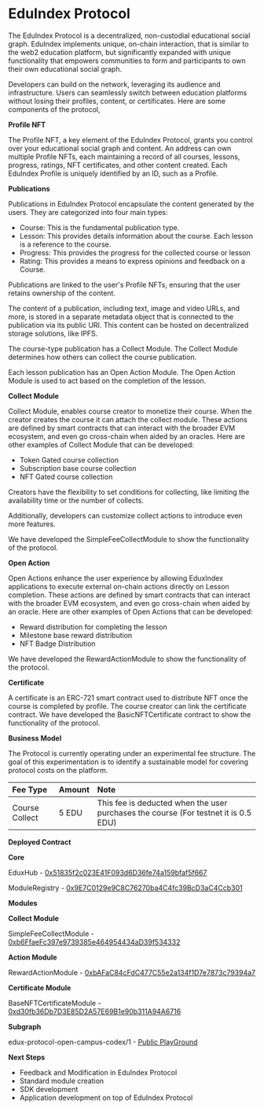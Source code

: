 # EduIndex Protocol

The EduIndex Protocol is a decentralized, non-custodial educational social graph. EduIndex implements unique, on-chain interaction, that is similar to the web2 education platform, but significantly expanded with unique functionality that empowers communities to form and participants to own their own educational social graph.

Developers can build on the network, leveraging its audience and infrastructure. Users can seamlessly switch between education platforms without losing their profiles, content, or certificates.
Here are some components of the protocol,

**Profile NFT**

The Profile NFT, a key element of the EduIndex Protocol, grants you control over your educational social graph and content. An address can own multiple Profile NFTs, each maintaining a record of all courses, lessons, progress, ratings, NFT certificates, and other content created. Each EduIndex Profile is uniquely identified by an ID, such as a Profile.

**Publications**

Publications in EduIndex Protocol encapsulate the content generated by the users. They are categorized into four main types:
- Course: This is the fundamental publication type.
- Lesson: This provides details information about the course. Each lesson is a reference to the course.
- Progress: This provides the progress for the collected course or lesson
- Rating: This provides a means to express opinions and feedback on a Course.

Publications are linked to the user's Profile NFTs, ensuring that the user retains ownership of the content.

The content of a publication, including text, image and video URLs, and more, is stored in a separate metadata object that is connected to the publication via its public URI. This content can be hosted on decentralized storage solutions, like IPFS.

The course-type publication has a Collect Module. The Collect Module determines how others can collect the course publication. 

Each lesson publication has an Open Action Module. The Open Action Module is used to act based on the completion of the lesson. 

**Collect Module**

Collect Module, enables course creator to monetize their course. When the creator creates the course it can attach the collect module. These actions are defined by smart contracts that can interact with the broader EVM ecosystem, and even go cross-chain when aided by an oracles.
Here are other examples of Collect Module that can be developed:
- Token Gated course collection
- Subscription base course collection
- NFT Gated course collection

Creators have the flexibility to set conditions for collecting, like limiting the availability time or the number of collects. 

Additionally, developers can customize collect actions to introduce even more features.

We have developed the SimpleFeeCollectModule to show the functionality of the protocol.

**Open Action**

Open Actions enhance the user experience by allowing EduxIndex applications to execute external on-chain actions directly on Lesson completion. These actions are defined by smart contracts that can interact with the broader EVM ecosystem, and even go cross-chain when aided by an oracle.
Here are other examples of Open Actions that can be developed:
- Reward distribution for completing the lesson
- Milestone base reward distribution
- NFT Badge Distribution

We have developed the RewardActionModule to show the functionality of the protocol.

**Certificate**

A certificate is an ERC-721 smart contract used to distribute NFT once the course is completed by profile. The course creator can link the certificate contract.
We have developed the BasicNFTCertificate contract to show the functionality of the protocol.

**Business Model**

The Protocol is currently operating under an experimental fee structure. The goal of this experimentation is to identify a sustainable model for covering protocol costs on the platform.

| Fee Type | Amount | Note |
| :------ | :------ | :------ |
| Course Collect | 5 EDU | This fee is deducted when the user purchases the course (For testnet it is 0.5 EDU) |

**Deployed Contract**

**Core**

EduxHub - [0x51835f2c023E41F093d6D36fe74a159bfaf5f667](https://opencampus-codex.blockscout.com/address/0x51835f2c023E41F093d6D36fe74a159bfaf5f667)

ModuleRegistry - [0x9E7C0129e9C8C76270ba4C4fc39BcD3aC4Ccb301](https://opencampus-codex.blockscout.com/address/0x9E7C0129e9C8C76270ba4C4fc39BcD3aC4Ccb301)

**Modules**

**Collect Module**

SimpleFeeCollectModule - [0xb6FfaeFc397e9739385e464954434aD39f534332](https://opencampus-codex.blockscout.com/address/0xb6FfaeFc397e9739385e464954434aD39f534332)

**Action Module**

RewardActionModule - [0xbAFaC84cFdC477C55e2a134f1D7e7873c79394a7](https://opencampus-codex.blockscout.com/address/0xbAFaC84cFdC477C55e2a134f1D7e7873c79394a7)

**Certificate Module**

BaseNFTCertificateModule - [0xd30fb36Db7D3E85D2A57E69B1e90b311A94A6716](https://opencampus-codex.blockscout.com/address/0xd30fb36Db7D3E85D2A57E69B1e90b311A94A6716)

**Subgraph**

edux-protocol-open-campus-codex/1 - [Public PlayGround](https://api.goldsky.com/api/public/project_cm0aily55b78801wwgpno8are/subgraphs/edux-protocol-open-campus-codex/1/gn)

**Next Steps**

- Feedback and Modification in EduIndex Protocol
- Standard module creation
- SDK development
- Application development on top of EduIndex Protocol
